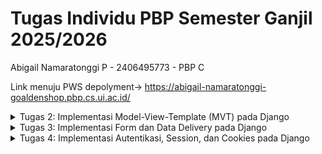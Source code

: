 # Tugas Individu PBP Semester Ganjil 2025/2026
Abigail Namaratonggi P - 2406495773 - PBP C

Link menuju PWS depolyment-> https://abigail-namaratonggi-goaldenshop.pbp.cs.ui.ac.id/

<details>
<summary>Tugas 2: Implementasi Model-View-Template (MVT) pada Django</summary> 

## Jawaban Pertanyaan
### 1. Jelaskan bagaimana cara kamu mengimplementasikan checklist di atas secara step-by-step (bukan hanya sekadar mengikuti tutorial)
* **Membuat sebuah proyek Django baru**
    - Membuat direktori baru dengan nama `goalden-shop` dan membuat virtual environment.
    - Menyiapkan dependencies dan membuat proyek Django bernama `goalden_shop`. 
    - Membuat konfigurasi environment variables dan proyek, di mana saya menambahkan konfigurasi `.env` dan `.env.prod`. Di dalam `.env.prod`, saya membuat konfigurasi production sesuai dengan kredensial database yang diperoleh dan dengan schema `tugas_individu`. 
    - Mengunggahnya ke dalam repository GitHub baru dengan nama  `goalden-shop` dan membuat akun serta deployment melalui PWS.

* **Membuat aplikasi dengan nama main pada proyek**
    - Mengaktifkan virtual environment dan membuat aplikasi baru dengan nama `main`. 
    - Mendaftarkan aplikasi `main` ke dalam proyek dengan menambahkannya ke dalam `INSTALLED_APPS`.

* **Melakukan routing pada proyek**
   - Membuka `urls.py` yang ada di dalam direktori `goalden-shop`.
   - Impor fungsi `include` dari `django.urls` dan menambahkan rute URL di list `urlpatterns`untuk mengarahkan ke tampilan `main`.

* **Membuat model pada aplikasi main dengan nama Product dan memiliki atribut wajib**
    - Mengisi `models.py` dengan atribut `name`, `price`, `description`, `thumbnail`, `category`, `is_featured`, `stock`, `rating`, `size`, `brand`, `location`.
    - Melakukan migrasi model dengan `python manage.py makemigrations` dan `python manage.py migrate`.

* **Membuat sebuah fungsi pada views.py untuk dikembalikan ke dalam sebuah template HTML**
    - Mengimpor fungsi render dari modul `django.shortcuts` pada `views.py` yang berada di dalam `main`.
    - Menambahkan fungsi `show_main` yang berisikan `context`: `nama` dan `kelas` dan merender tampilan `main.html` dengan `return render(request, "main.html", context)`.
    - Mengubah `main.html` agar menampilkan nilai dari variable yang ada di `context`.

* **Membuat sebuah routing pada urls.py aplikasi main**
    - Membuat `urls.py` di dalam direktori `main`.
    - Mengisi `urls.py` dengan konfigurasi routing untuk aplikasi main.

* **Melakukan deployment ke PWS**
    - Akses PWS dan login.
    - Membuat proyek baru dengan nama `goaldenshop`.
    - Mengubah environment variables dengan `.env.prod` yang sudah dibuat.
    - Menambahkan `abigail-namaratonggi-goaldenshop.pbp.cs.ui.ac.id"` ke dalam list `ALLOWED_HOSTS`.
    - Simpan perubahan ke repository GitHub.
    - Jalankan perintah Project Command pada halaman PWS.


### 2. Buatlah bagan yang berisi request client ke web aplikasi berbasis Django beserta responnya dan jelaskan pada bagan tersebut kaitan antara urls.py, views.py, models.py, dan berkas html.
![alt text](<Bagan Alur Django-1.png>)

Link -> https://drive.google.com/file/d/1Q6WsjmPzmc3s093xb-9kpwdvAplgZJU1/view?usp=sharing

Pada bagan, alur Django dimulai ketika user mengirimkan HTTP Request ke server, lalu request tersebut diterima oleh `urls.py` untuk dicocokkan dengan alamat URL yang ada. Jika cocok, request diteruskan ke `views.py`. Jika dibutuhkan untuk menulis atau membaca database maka `views.py` akan berinteraksi dengan `models.py`. Data yang telah didapat kemudian dikirimkan ke template (.html) agar tampilannya sesuai. Hasil akhirnya adalah HTTP Response dalam bentuk HTML yang akan dikembalikan ke user.

### 3. Jelaskan peran settings.py dalam proyek Django!
`settings.py` berfungsi untuk mengatur project web. `settings.py` berisikan konfigurasi proyek seperti pengaturan keamanan (`SECRET_KEY`, `DEBUG`, dan `ALLOWED_HOSTS`), konfigurasi aplikasi dan middleware (`INSTALLED_APPS` dan `MIDDLEWARE`), pengaturan tampilan (`TEMPLATES`), pengelolaan database (`DATABASES`), dan `STATIC_URL`.

### 4. Bagaimana cara kerja migrasi database di Django?
Migrasi pada Django adalah cara untuk menerapkan perubahan model ke database. Perintah `python manage.py makemigrations` digunakan untuk membuat file migrasi yang isinya perubahan model yang belum diterapkan ke database. Setelah itu, `python manage.py migrate` akan menerapkan perubahan model tersebut ke database.

### 5. Menurut Anda, dari semua framework yang ada, mengapa framework Django dijadikan permulaan pembelajaran pengembangan perangkat lunak?
Django dijadikan permulaan pembelajaran pengembangan perangkat lunak karena membuat proses pengembangan aplikasi web lebih aman, cepat, dan mudah dimaintain. Django juga memiliki fitur bawaan untuk autentikasi pengguna, pengelolaan basis data, dan manajemen cookie sehingga developer tidak perlu menulis kode dari nol.

### 6. Apakah ada feedback untuk asisten dosen tutorial 1 yang telah kamu kerjakan sebelumnya?
Asdos tutorial 1 sangat membantu saya dalam mengikuti dan mengatasi kesulitan saat tutorial.
</details>

<details>
<summary>Tugas 3: Implementasi Form dan Data Delivery pada Django</summary>

## Jawaban Pertanyaan
### 1. Jelaskan mengapa kita memerlukan data delivery dalam pengimplementasian sebuah platform?
Data delivery digunakan sebagai penghubung antara server dan pengguna. Dengan data delivery, informasi data dapat dikirim dalam format seperti JSON atau XML sehingga dapat diakses lintas aplikasi. Hal ini memungkinkan pengguna mendapatkan informasi data secara real time dan membuat platform menjadi mudah dikembangkan karena data yang sama dapat dipakai berulang kali tanpa perlu diolah ulang.

### 2. Menurutmu, mana yang lebih baik antara XML dan JSON? Mengapa JSON lebih populer dibandingkan XML?
Menurut saya, JSON lebih baik dibandingkan XML untuk proses transfer data, karena lebih ringan dan cepat diproses. Walaupun XML masih sering diggunakan untuk menyimpan data dengan banyak variable dan struktur yang kompleks. JSON lebih popular dibandingkan XML karena memiliki syntax yang lebih ringkas sehingga lebih mudah dipahami oleh pengguna. JSON juga mudah dipakai di banyak bahasa pemrograman, terutama JavaScript.

### 3. Jelaskan fungsi dari method `is_valid()` pada form Django dan mengapa kita membutuhkan method tersebut? 
Method `is_valid()` berfungsi untuk memeriksa apakah data yang dimasukkan pengguna sudah sesuai dengan field dan aturan validasi yang ada di form. Jika semua valid, maka akan mengembalikan `True`, jika tidak, maka akan mengembalikan `False`. `is_valid()` dibutuhkan agar data yang dimasukkan tetap konsisten dan tidak menimbulkan error saat diproses ke database.

### 4. Mengapa kita membutuhkan `csrf_token` saat membuat form di Django? Apa yang dapat terjadi jika kita tidak menambahkan `csrf_token` pada form Django? Bagaimana hal tersebut dapat dimanfaatkan oleh penyerang?
`csrf_token` dipakai sebagai perlindungan dari pemalsuan permintaan lintas situs (CSRF).  `csrf_token` ditambahkan ke setiap form untuk memaastikan request berasal dari pengguna. Jika tidak menambahkan `csrf_token` form jadi rentan terhadap CSRF. Hal ini dimanfaatkan penyerang untuk menyamar sebagai user. Misalnya, penyerang membuat halaman berbahaya yang mengirim request ke server atas nama user, seperti melakukan transaksi tanpa sepengatahuan pemilik akun.

### 5. Jelaskan bagaimana cara kamu mengimplementasikan checklist di atas secara step-by-step (bukan hanya sekadar mengikuti tutorial).
* **Menambahkan 4 fungsi views baru untuk melihat objek yang sudah ditambahkan dalam format XML, JSON, XML by ID, dan JSON by ID.**
Menambahkan import `HttpResponse` dan `serializers` dan 4 fungsi views baru, yaitu `show_xml`, `show_json`, `show_xml_by_id`, dan `show_json_by_id`. Pada `show_xml_by_id` dan `show_json_by_id` saya menambahkan parameter `id` agar hanya data product tertentu yang ditampilkan. 
```python
def show_xml(request):
    products_list = Product.objects.all()
    xml_data = serializers.serialize("xml", products_list)
    return HttpResponse(xml_data, content_type="application/xml")

def show_json(request):
    products_list = Product.objects.all()
    json_data = serializers.serialize("json", products_list)
    return HttpResponse(json_data, content_type="application/json")

def show_xml_by_id(request, products_id):
    try:
        products_item = Product.objects.filter(pk=products_id)
        xml_data = serializers.serialize("xml", products_item)
        return HttpResponse(xml_data, content_type="application/xml")
    except Product.DoesNotExist:
        return HttpResponse(status=404)
    
def show_json_by_id(request, products_id):
    try:
        products_item = Product.objects.filter(pk=products_id)
        json_data = serializers.serialize("json", products_item)
        return HttpResponse(json_data, content_type="application/json")
    except Product.DoesNotExist:
        return HttpResponse(status=404)
```

* **Membuat routing URL untuk masing-masing `views` yang telah ditambahkan**
  - Mengimport fungsi `show_xml`, `show_json`, `show_xml_by_id`, dan `show_json_by_id` ke dalam `urls.py`.
  - Menambahkan path url ke dalam `urlpatterns`.
```python
...
path('xml/', show_xml, name='show_xml'),
path('json/', show_json, name='show_json'),
path('xml/<str:products_id>/', show_xml_by_id, name='show_xml_by_id'),
path('json/<str:products_id>/', show_json_by_id, name='show_json_by_id'),
...
 ```

* **Membuat halaman yang menampilkan data objek model yang memiliki tombol "Add" yang akan redirect ke halaman form, serta tombol "Detail" pada setiap data objek model yang akan menampilkan halaman detail objek**
  -  Menampilkan data produk dari `products_list` di `main.html` menggunakan tag `{% for product in products_list %}`. Jika kosong, akan menampilkan teks No products available yet.
  - Menambahkan tombol Add di `main.html` yang akan redirect ke halaman form penambahan product.
    ```html
    <a href="{% url 'main:add_products' %}">
      <button>+ Add </button>
    </a>
    ```
  - Menambahkan tombol Detail pada setiap data product yang ditampilkan untuk menampilkan halaman detail product.
    ```html
    <p><a href="{% url 'main:show_products' product.id %}">
      <button>Detail</button>
    </a></p>
    ```

* **Membuat halaman `form` untuk menambahkan objek model pada app sebelumnya**
  - Membuat `forms.py` pada `main` dan tambahkan `ProductForm`.
  - Menambahkan fungsi `add_products` pada `views.py`.
    ```python
    def add_products(request):
        form = ProductForm(request.POST or None)

        if form.is_valid() and request.method == "POST":
            form.save()
            return redirect('main:show_main')

        context = {'form': form}
        return render(request, "add_products.html", context)
    ```
  - Membuat `add_products.html` pada `main/templates` yang menampilkan form untuk menambahkan produk baru. 
  - Menambahkan `path('add-products/', add_products, name='add_products')` ke dalam `urlpatterns`.

* **Membuat halaman yang menampilkan detail dari setiap data objek model**
  - Menambahkan fungsi `show_products` pada `views.py`.
    ```python
    def show_products(request, id):
        product = get_object_or_404(Product, pk=id)
        context = {
            'product': product
        }

        return render(request, "products_detail.html", context)
    ```
  - Membuat `products_detail.html` pada `main/templates` yang menampilkan detail lengkap produk. 
  - Menambahkan `path('product/<str:id>/', show_products, name='show_products'),` ke dalam `urlpatterns`.


### 6. Apakah ada feedback untuk asdos di tutorial 2 yang sudah kalian kerjakan?
Asdos tutorial 2 sangat membantu saya dalam mengikuti dan mengatasi kesulitan saat tutorial.

## Hasil Akses URL pada Postman
* **`http://127.0.0.1:8000/xml/`**
![alt text](image-1.png)

* **`http://127.0.0.1:8000/json/`**
![alt text](image.png)

* **`http://127.0.0.1:8000/xml/[product_id]`**
![alt text](image-2.png)
![alt text](image-3.png)

* **`http://127.0.0.1:8000/json/[product_id]`**
![alt text](image-4.png)
![alt text](image-5.png)
</details>

<details>
<summary>Tugas 4: Implementasi Autentikasi, Session, dan Cookies pada Django</summary> 

## Jawaban Pertanyaan
### 1. Apa itu Django `AuthenticationForm`? Jelaskan juga kelebihan dan kekurangannya
  `AuthenticationForm` adalah form bawaan Django yang dipakai untuk menangani proses login user. Form ini menyediakan field username dan password. Kelebihan dari `AuthenticationForm` adalah kita tidak perlu membuat form login dari awal. Selain itu, form ini juga melakukan validasi secara otomatis seperti mengecek apakah username terdaftar dan apakah password sesuai dengan user tersebut. Namun, `AuthenticationForm` memiliki kekurangan karena form ini belum memiliki fitur keamanan yang lebih seperti Two-Factor Authentication (2FA) dan mengunci akun jika salah password berulang kali.

### 2. Apa perbedaan antara autentikasi dan otorisasi? Bagaimana Django mengimplementasikan kedua konsep tersebut?
  Autentikasi (authentication) adalah proses untuk mengenali siapa penggunanya dan otorisasi (authorization) adalah proses untuk menentukan apa yang bisa diakses user tersebut. Django mengimplementasikan authentication dengan `django.contrib.auth` yang memiliki fungsi bawaan seperti `authenticate()`, `login()`, dan `logout()`. Sedangkan authorization dilakukan dengan sistem Permissions dan Groups. Pengecekan akses biasanya dilakukan dengan dekorator seperti `@login_required` yang mengatur agar hanya dapat diakses oleh user yang sudah login.

### 3. Apa saja kelebihan dan kekurangan session dan cookies dalam konteks menyimpan state di aplikasi web?


### 4. Apakah penggunaan cookies aman secara default dalam pengembangan web, atau apakah ada risiko potensial yang harus diwaspadai? Bagaimana Django menangani hal tersebut?


### 5. Jelaskan bagaimana cara kamu mengimplementasikan checklist di atas secara step-by-step
* **Mengimplementasikan fungsi registrasi, login, dan logout untuk memungkinkan pengguna mengakses aplikasi sebelumnya sesuai dengan status login/logoutnya**


* **Membuat dua (2) akun pengguna dengan masing-masing tiga (3) dummy data menggunakan model yang telah dibuat sebelumnya untuk setiap akun di lokal**

* **Menghubungkan model Product dengan User**
    Modep Product dengan user dihubungkan dengan `ForeignKey`, yang menghubungkan satu product dengan satu user.
    ```python
    class Product(models.Model):
      user = models.ForeignKey(User, on_delete=models.CASCADE, null=True)
    ...
    ```
    `on_delete=models.CASCADE` artinya jika user dihapus, maka semua product dimiliki user tersebut juga akan terhapus.

* **Menampilkan detail informasi pengguna yang sedang logged in seperti username dan menerapkan cookies seperti last_login pada halaman utama aplikasi**
